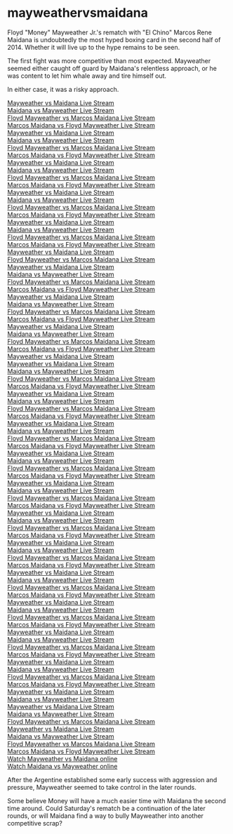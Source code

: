 mayweathervsmaidana
===================
Floyd "Money" Mayweather Jr.'s rematch with "El Chino" Marcos Rene Maidana is undoubtedly the most hyped boxing card in the second half of 2014. Whether it will live up to the hype remains to be seen. 

The first fight was more competitive than most expected. Mayweather seemed either caught off guard by Maidana's relentless approach, or he was content to let him whale away and tire himself out.

In either case, it was a risky approach.
<p><a href="http://www.delnorterepublicans.org/mayweathervsmaidana01">Mayweather vs Maidana Live Stream</a><br />
<a href="http://www.delnorterepublicans.org/mayweathervsmaidana02">Maidana vs Mayweather Live Stream</a><br />
<a href="http://www.delnorterepublicans.org/mayweathervsmaidana03">Floyd Mayweather vs Marcos Maidana Live Stream</a><br />
<a href="http://www.delnorterepublicans.org/mayweathervsmaidana04">Marcos Maidana vs Floyd Mayweather Live Stream</a><br />
<a href="http://www.rocoeducational.com/mayweathervsmaidana05">Mayweather vs Maidana Live Stream</a><br />
<a href="http://www.rocoeducational.com/mayweathervsmaidana06">Maidana vs Mayweather Live Stream</a><br />
<a href="http://www.rocoeducational.com/mayweathervsmaidana07">Floyd Mayweather vs Marcos Maidana Live Stream</a><br />
<a href="http://www.rocoeducational.com/mayweathervsmaidana08">Marcos Maidana vs Floyd Mayweather Live Stream</a><br />
<a href="http://www.carighttoknow.org/mayweathervsmaidana09">Mayweather vs Maidana Live Stream</a><br />
<a href="http://www.carighttoknow.org/mayweathervsmaidana10">Maidana vs Mayweather Live Stream</a><br />
<a href="http://www.carighttoknow.org/mayweathervsmaidana11">Floyd Mayweather vs Marcos Maidana Live Stream</a><br />
<a href="http://www.carighttoknow.org/mayweathervsmaidana12">Marcos Maidana vs Floyd Mayweather Live Stream</a><br />
<a href="http://www.stateintegrity.org/mayweathervsmaidana13">Mayweather vs Maidana Live Stream</a><br />
<a href="http://www.stateintegrity.org/mayweathervsmaidana14">Maidana vs Mayweather Live Stream</a><br />
<a href="http://www.stateintegrity.org/mayweathervsmaidana15">Floyd Mayweather vs Marcos Maidana Live Stream</a><br />
<a href="http://www.stateintegrity.org/mayweathervsmaidana16">Marcos Maidana vs Floyd Mayweather Live Stream</a><br />
<a href="http://patriotaction.net/group/floridastatepatriots/forum/topics/mayweathervsmaidana17">Mayweather vs Maidana Live Stream</a><br />
<a href="http://patriotaction.net/group/floridastatepatriots/forum/topics/mayweathervsmaidana18">Maidana vs Mayweather Live Stream</a><br />
<a href="http://patriotaction.net/group/floridastatepatriots/forum/topics/mayweathervsmaidana19">Floyd Mayweather vs Marcos Maidana Live Stream</a><br />
<a href="http://patriotaction.net/group/floridastatepatriots/forum/topics/mayweathervsmaidana20">Marcos Maidana vs Floyd Mayweather Live Stream</a><br />
<a href="http://patriotaction.net/profiles/blogs/mayweathervsmaidana21">Mayweather vs Maidana Live Stream</a><br />
<a href="http://patriotaction.net/profiles/blogs/mayweathervsmaidana22">Floyd Mayweather vs Marcos Maidana Live Stream</a><br />
<a href="http://rtr.org/docs/mayweathervsmaidana23">Mayweather vs Maidana Live Stream</a><br />
<a href="http://rtr.org/docs/mayweathervsmaidana24">Maidana vs Mayweather Live Stream</a><br />
<a href="http://rtr.org/docs/mayweathervsmaidana25">Floyd Mayweather vs Marcos Maidana Live Stream</a><br />
<a href="http://rtr.org/docs/mayweathervsmaidana26">Marcos Maidana vs Floyd Mayweather Live Stream</a><br />
<a href="http://www.bkcommunity.com/profiles/blogs/mayweathervsmaidana27">Mayweather vs Maidana Live Stream</a><br />
<a href="http://www.bkcommunity.com/profiles/blogs/mayweathervsmaidana28">Maidana vs Mayweather Live Stream</a><br />
<a href="http://www.bkcommunity.com/profiles/blogs/mayweathervsmaidana29">Floyd Mayweather vs Marcos Maidana Live Stream</a><br />
<a href="http://www.bkcommunity.com/profiles/blogs/mayweathervsmaidana30">Marcos Maidana vs Floyd Mayweather Live Stream</a><br />
<a href="http://connect.everythingzoomer.com/profiles/blogs/mayweathervsmaidana31">Mayweather vs Maidana Live Stream</a><br />
<a href="http://connect.everythingzoomer.com/profiles/blogs/mayweathervsmaidana32">Maidana vs Mayweather Live Stream</a><br />
<a href="http://connect.everythingzoomer.com/profiles/blogs/mayweathervsmaidana33">Floyd Mayweather vs Marcos Maidana Live Stream</a><br />
<a href="http://connect.everythingzoomer.com/profiles/blogs/mayweathervsmaidana34">Marcos Maidana vs Floyd Mayweather Live Stream</a><br />
<a href="http://connect.everythingzoomer.com/video/mayweathervsmaidana35">Mayweather vs Maidana Live Stream</a><br />
<a href="http://newspagedesigner.org/profiles/blogs/mayweathervsmaidana36">Mayweather vs Maidana Live Stream</a><br />
<a href="http://newspagedesigner.org/profiles/blogs/mayweathervsmaidana37">Maidana vs Mayweather Live Stream</a><br />
<a href="http://newspagedesigner.org/profiles/blogs/mayweathervsmaidana38">Floyd Mayweather vs Marcos Maidana Live Stream</a><br />
<a href="http://newspagedesigner.org/profiles/blogs/mayweathervsmaidana39">Marcos Maidana vs Floyd Mayweather Live Stream</a><br />
<a href="http://www.bkcommunity.com/profiles/blogs/mayweathervsmaidana40">Mayweather vs Maidana Live Stream</a><br />
<a href="http://www.bkcommunity.com/profiles/blogs/mayweathervsmaidana41">Maidana vs Mayweather Live Stream</a><br />
<a href="http://www.bkcommunity.com/profiles/blogs/mayweathervsmaidana42">Floyd Mayweather vs Marcos Maidana Live Stream</a><br />
<a href="http://www.bkcommunity.com/profiles/blogs/mayweathervsmaidana43">Marcos Maidana vs Floyd Mayweather Live Stream</a><br />
<a href="http://community.medicaltourism.com/video/mayweathervsmaidana44">Mayweather vs Maidana Live Stream</a><br />
<a href="http://community.medicaltourism.com/video/mayweathervsmaidana45">Maidana vs Mayweather Live Stream</a><br />
<a href="http://community.medicaltourism.com/video/mayweathervsmaidana46">Floyd Mayweather vs Marcos Maidana Live Stream</a><br />
<a href="http://community.medicaltourism.com/video/mayweathervsmaidana47">Marcos Maidana vs Floyd Mayweather Live Stream</a><br />
<a href="http://www.mngopac.org/mayweathervsmaidana48">Mayweather vs Maidana Live Stream</a><br />
<a href="http://www.mngopac.org/mayweathervsmaidana49">Maidana vs Mayweather Live Stream</a><br />
<a href="http://www.mngopac.org/mayweathervsmaidana50">Floyd Mayweather vs Marcos Maidana Live Stream</a><br />
<a href="http://www.mngopac.org/mayweathervsmaidana51">Marcos Maidana vs Floyd Mayweather Live Stream</a><br />
<a href="http://www.mintrealestate.com.au/Blog/mayweathervsmaidana52">Mayweather vs Maidana Live Stream</a><br />
<a href="http://www.mintrealestate.com.au/Blog/mayweathervsmaidana53">Maidana vs Mayweather Live Stream</a><br />
<a href="http://www.mintrealestate.com.au/Blog/mayweathervsmaidana54">Floyd Mayweather vs Marcos Maidana Live Stream</a><br />
<a href="http://www.mintrealestate.com.au/Blog/mayweathervsmaidana55">Marcos Maidana vs Floyd Mayweather Live Stream</a><br />
<a href="http://www.rscpartners.com/mayweathervsmaidana56">Mayweather vs Maidana Live Stream</a><br />
<a href="http://www.rscpartners.com/mayweathervsmaidana57">Maidana vs Mayweather Live Stream</a><br />
<a href="http://www.rscpartners.com/mayweathervsmaidana58">Floyd Mayweather vs Marcos Maidana Live Stream</a><br />
<a href="http://www.rscpartners.com/mayweathervsmaidana59">Marcos Maidana vs Floyd Mayweather Live Stream</a><br />
<a href="http://www.gysd.org/mayweathervsmaidana60">Mayweather vs Maidana Live Stream</a><br />
<a href="http://www.gysd.org/mayweathervsmaidana61">Maidana vs Mayweather Live Stream</a><br />
<a href="http://www.gysd.org/mayweathervsmaidana62">Floyd Mayweather vs Marcos Maidana Live Stream</a><br />
<a href="http://www.gysd.org/mayweathervsmaidana63">Marcos Maidana vs Floyd Mayweather Live Stream</a><br />
<a href="http://www.bccc.bc.ca/mayweathervsmaidana64">Mayweather vs Maidana Live Stream</a><br />
<a href="http://www.bccc.bc.ca/mayweathervsmaidana65">Maidana vs Mayweather Live Stream</a><br />
<a href="http://www.bccc.bc.ca/mayweathervsmaidana66">Floyd Mayweather vs Marcos Maidana Live Stream</a><br />
<a href="http://www.bccc.bc.ca/mayweathervsmaidana67">Marcos Maidana vs Floyd Mayweather Live Stream</a><br />
<a href="http://myccasupport.org/video/mayweathervsmaidana68">Mayweather vs Maidana Live Stream</a><br />
<a href="http://myccasupport.org/video/mayweathervsmaidana69">Maidana vs Mayweather Live Stream</a><br />
<a href="http://myccasupport.org/video/mayweathervsmaidana70">Floyd Mayweather vs Marcos Maidana Live Stream</a><br />
<a href="http://myccasupport.org/video/mayweathervsmaidana71">Marcos Maidana vs Floyd Mayweather Live Stream</a><br />
<a href="http://www.beloose.com/group/july-2013-great-group/forum/topics/mayweathervsmaidana72">Mayweather vs Maidana Live Stream</a><br />
<a href="http://www.beloose.com/group/july-2013-great-group/forum/topics/mayweathervsmaidana73">Maidana vs Mayweather Live Stream</a><br />
<a href="http://www.beloose.com/group/july-2013-great-group/forum/topics/mayweathervsmaidana74">Floyd Mayweather vs Marcos Maidana Live Stream</a><br />
<a href="http://www.beloose.com/group/july-2013-great-group/forum/topics/mayweathervsmaidana75">Marcos Maidana vs Floyd Mayweather Live Stream</a><br />
<a href="http://www.moodlebites.com/blog/index.php?entryid=1248">Mayweather vs Maidana Live Stream</a><br />
<a href="http://www.moodlebites.com/blog/index.php?entryid=1249">Maidana vs Mayweather Live Stream</a><br />
<a href="http://www.moodlebites.com/blog/index.php?entryid=1250">Floyd Mayweather vs Marcos Maidana Live Stream</a><br />
<a href="http://www.moodlebites.com/blog/index.php?entryid=1251">Marcos Maidana vs Floyd Mayweather Live Stream</a><br />
<a href="http://sidengo.com/mayweathervsmaidanappv">Mayweather vs Maidana Live Stream</a><br />
<a href="http://sidengo.com/maidanavsmayweatherppv">Maidana vs Mayweather Live Stream</a><br />
<a href="https://ellak.gr/wikis/χώρος-συνεργασίας/mayweathervsmaidana/">Mayweather vs Maidana Live Stream</a><br />
<a href="https://ellak.gr/wikis/χώρος-συνεργασίας/maidanavsmayweather/">Maidana vs Mayweather Live Stream</a><br />
<a href="http://www.ewedding.com/sites/mayweathervsmaidanalppv">Floyd Mayweather vs Marcos Maidana Live Stream</a><br />
<a href="https://www.linkedin.com/today/post/article/20140913181536-369722346-hboppv">Mayweather vs Maidana Live Stream</a><br />
<a href="https://www.linkedin.com/today/post/article/20140913181324-369722346-hdppv">Maidana vs Mayweather Live Stream</a><br />
<a href="https://www.linkedin.com/today/post/article/20140913181622-369722346-boxnation">Floyd Mayweather vs Marcos Maidana Live Stream</a><br />
<a href="https://www.linkedin.com/today/post/article/20140913181759-369722346-boxingnight">Marcos Maidana vs Floyd Mayweather Live Stream</a><br />
<a href="https://www.linkedin.com/today/post/article/20140913181916-369722346-hdcoverage">Watch Mayweather vs Maidana online</a><br />
<a href="https://www.linkedin.com/today/post/article/20140913182116-369722346-ppvcoverage">Watch Maidana vs Mayweather online</a></p>


After the Argentine established some early success with aggression and pressure, Mayweather seemed to take control in the later rounds.

Some believe Money will have a much easier time with Maidana the second time around. Could Saturday's rematch be a continuation of the later rounds, or will Maidana find a way to bully Mayweather into another competitive scrap?
